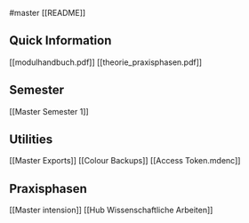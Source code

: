 #master
[[README]]

## Quick Information
[[modulhandbuch.pdf]]
[[theorie_praxisphasen.pdf]]

## Semester
[[Master Semester 1]]

## Utilities
[[Master Exports]]
[[Colour Backups]]
[[Access Token.mdenc]]

## Praxisphasen
[[Master intension]]
[[Hub Wissenschaftliche Arbeiten]]
